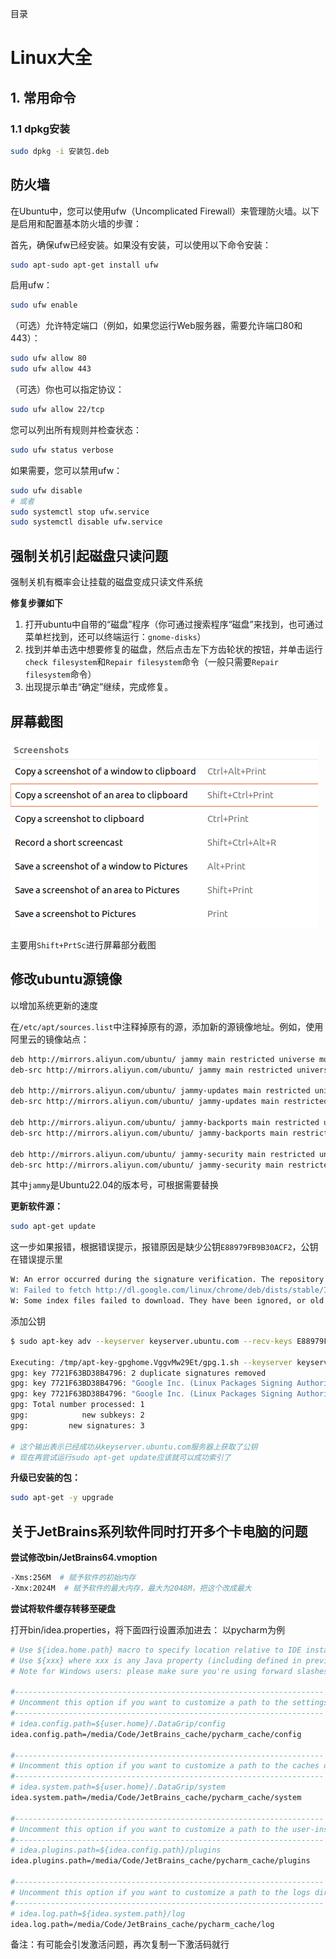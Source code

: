 
目录
# Linux大全

## 1. 常用命令
### 1.1 dpkg安装
```bash
sudo dpkg -i 安装包.deb
```

## 防火墙
在Ubuntu中，您可以使用ufw（Uncomplicated Firewall）来管理防火墙。以下是启用和配置基本防火墙的步骤：

首先，确保ufw已经安装。如果没有安装，可以使用以下命令安装：
```bash
sudo apt-sudo apt-get install ufw
```
启用ufw：
```bash
sudo ufw enable
```
（可选）允许特定端口（例如，如果您运行Web服务器，需要允许端口80和443）：
```bash
sudo ufw allow 80
sudo ufw allow 443
```
（可选）你也可以指定协议：
```bash
sudo ufw allow 22/tcp
```
您可以列出所有规则并检查状态：
```bash
sudo ufw status verbose
```
如果需要，您可以禁用ufw：
```bash
sudo ufw disable
# 或者
sudo systemctl stop ufw.service
sudo systemctl disable ufw.service
```

## 强制关机引起磁盘只读问题
强制关机有概率会让挂载的磁盘变成只读文件系统

**修复步骤如下**
1. 打开ubuntu中自带的“磁盘”程序（你可通过搜索程序“磁盘”来找到，也可通过菜单栏找到，还可以终端运行：`gnome-disks`）
2. 找到并单击选中想要修复的磁盘，然后点击左下方齿轮状的按钮，并单击运行`check filesystem`和`Repair filesystem`命令（一般只需要`Repair filesystem`命令）
3. 出现提示单击“确定”继续，完成修复。

## 屏幕截图
![ubuntu屏幕截图默认快捷键](IMG/Screenshot.png "ubuntu屏幕截图默认快捷键")

主要用`Shift+PrtSc`进行屏幕部分截图

## 修改ubuntu源镜像
以增加系统更新的速度

在`/etc/apt/sources.list`中注释掉原有的源，添加新的源镜像地址。例如，使用阿里云的镜像站点：
```bash
deb http://mirrors.aliyun.com/ubuntu/ jammy main restricted universe multiverse
deb-src http://mirrors.aliyun.com/ubuntu/ jammy main restricted universe multiverse
 
deb http://mirrors.aliyun.com/ubuntu/ jammy-updates main restricted universe multiverse
deb-src http://mirrors.aliyun.com/ubuntu/ jammy-updates main restricted universe multiverse
 
deb http://mirrors.aliyun.com/ubuntu/ jammy-backports main restricted universe multiverse
deb-src http://mirrors.aliyun.com/ubuntu/ jammy-backports main restricted universe multiverse
 
deb http://mirrors.aliyun.com/ubuntu/ jammy-security main restricted universe multiverse
deb-src http://mirrors.aliyun.com/ubuntu/ jammy-security main restricted universe multiverse
```
其中`jammy`是Ubuntu22.04的版本号，可根据需要替换

**更新软件源：**
```bash
sudo apt-get update
```
这一步如果报错，根据错误提示，报错原因是缺少公钥`E88979FB9B30ACF2`，公钥在错误提示里
```bash
W: An error occurred during the signature verification. The repository is not updated and the previous index files will be used. GPG error: http://dl.google.com/linux/chrome/deb stable InRelease: The following signatures couldn't be verified because the public key is not available: NO_PUBKEY E88979FB9B30ACF2
W: Failed to fetch http://dl.google.com/linux/chrome/deb/dists/stable/InRelease  The following signatures couldn't be verified because the public key is not available: NO_PUBKEY E88979FB9B30ACF2
W: Some index files failed to download. They have been ignored, or old ones used instead.
```

添加公钥
```bash
$ sudo apt-key adv --keyserver keyserver.ubuntu.com --recv-keys E88979FB9B30ACF2

Executing: /tmp/apt-key-gpghome.VggvMw29Et/gpg.1.sh --keyserver keyserver.ubuntu.com --recv-keys E88979FB9B30ACF2
gpg: key 7721F63BD38B4796: 2 duplicate signatures removed
gpg: key 7721F63BD38B4796: "Google Inc. (Linux Packages Signing Authority) <linux-packages-keymaster@google.com>" 3 new signatures
gpg: key 7721F63BD38B4796: "Google Inc. (Linux Packages Signing Authority) <linux-packages-keymaster@google.com>" 2 new subkeys
gpg: Total number processed: 1
gpg:            new subkeys: 2
gpg:         new signatures: 3

# 这个输出表示已经成功从keyserver.ubuntu.com服务器上获取了公钥
# 现在再尝试运行sudo apt-get update应该就可以成功索引了
```

**升级已安装的包：**
```bash
sudo apt-get -y upgrade
```

## 关于JetBrains系列软件同时打开多个卡电脑的问题
**尝试修改bin/JetBrains64.vmoption**
```bash
-Xms:256M  # 赋予软件的初始内存
-Xmx:2024M  # 赋予软件的最大内存，最大为2048M，把这个改成最大
```

**尝试将软件缓存转移至硬盘**

打开bin/idea.properties，将下面四行设置添加进去：
以pycharm为例
```bash
# Use ${idea.home.path} macro to specify location relative to IDE installation home.
# Use ${xxx} where xxx is any Java property (including defined in previous lines of this file) to refer to its value.
# Note for Windows users: please make sure you're using forward slashes: C:/dir1/dir2.

#---------------------------------------------------------------------
# Uncomment this option if you want to customize a path to the settings directory.
#---------------------------------------------------------------------
# idea.config.path=${user.home}/.DataGrip/config
idea.config.path=/media/Code/JetBrains_cache/pycharm_cache/config

#---------------------------------------------------------------------
# Uncomment this option if you want to customize a path to the caches directory.
#---------------------------------------------------------------------
# idea.system.path=${user.home}/.DataGrip/system
idea.system.path=/media/Code/JetBrains_cache/pycharm_cache/system

#---------------------------------------------------------------------
# Uncomment this option if you want to customize a path to the user-installed plugins directory.
#---------------------------------------------------------------------
# idea.plugins.path=${idea.config.path}/plugins
idea.plugins.path=/media/Code/JetBrains_cache/pycharm_cache/plugins

#---------------------------------------------------------------------
# Uncomment this option if you want to customize a path to the logs directory.
#---------------------------------------------------------------------
# idea.log.path=${idea.system.path}/log
idea.log.path=/media/Code/JetBrains_cache/pycharm_cache/log
```
备注：有可能会引发激活问题，再次复制一下激活码就行